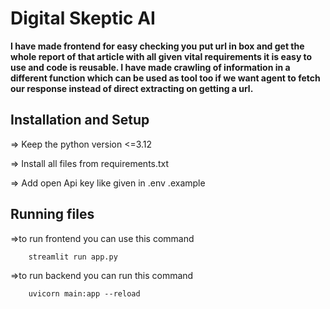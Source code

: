 # **Digital Skeptic AI**

**I have made frontend for easy checking you put url in box and get the whole report of that article with all given vital requirements 
it is easy to use and code is reusable. I have made crawling of information in a different function which can be used as tool too if we want agent to fetch our response instead of direct extracting on getting a url.**

## **Installation and Setup**

=> Keep the python version <=3.12

=> Install all files from requirements.txt

=> Add open Api key like given in .env .example

## **Running files**

=>to run frontend you can use this command 

        streamlit run app.py

=>to run backend you can run this command
        
        uvicorn main:app --reload
